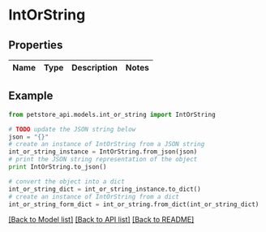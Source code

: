 # IntOrString


## Properties
Name | Type | Description | Notes
------------ | ------------- | ------------- | -------------

## Example

```python
from petstore_api.models.int_or_string import IntOrString

# TODO update the JSON string below
json = "{}"
# create an instance of IntOrString from a JSON string
int_or_string_instance = IntOrString.from_json(json)
# print the JSON string representation of the object
print IntOrString.to_json()

# convert the object into a dict
int_or_string_dict = int_or_string_instance.to_dict()
# create an instance of IntOrString from a dict
int_or_string_form_dict = int_or_string.from_dict(int_or_string_dict)
```
[[Back to Model list]](../README.md#documentation-for-models) [[Back to API list]](../README.md#documentation-for-api-endpoints) [[Back to README]](../README.md)


